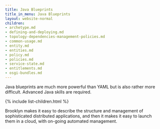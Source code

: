 ```yaml
---
title: Java Blueprints
title_in_menu: Java Blueprints
layout: website-normal
children:
- archetype.md
- defining-and-deploying.md
- topology-dependencies-management-policies.md
- common-usage.md
- entity.md
- entities.md
- policy.md
- policies.md
- service-state.md
- entitlements.md
- osgi-bundles.md
---
```


Java blueprints are much more powerful than YAML but is also rather more difficult.
Advanced Java skills are required.

{% include list-children.html %}

Brooklyn makes it easy to describe the structure and management of sophisticated distributed applications, and then it makes it easy to launch them in a cloud, with on-going automated management.

